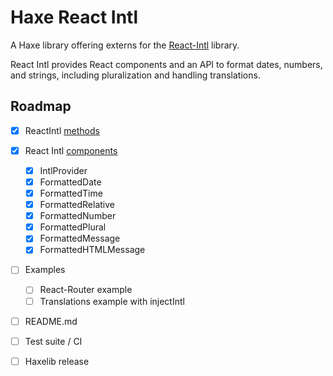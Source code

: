 # Haxe React Intl

A Haxe library offering externs for the [React-Intl](https://github.com/yahoo/react-intl) library.

React Intl provides React components and an API to format dates, numbers, and strings, including pluralization and handling translations.

## Roadmap

 * [X] ReactIntl [methods](https://github.com/yahoo/react-intl/wiki/API)
 * [X] React Intl [components](https://github.com/yahoo/react-intl/wiki/Components)
	 * [X] IntlProvider
	 * [X] FormattedDate
	 * [X] FormattedTime
	 * [X] FormattedRelative
	 * [X] FormattedNumber
	 * [X] FormattedPlural
	 * [X] FormattedMessage
	 * [X] FormattedHTMLMessage
 * [ ] Examples
	 * [ ] React-Router example
	 * [ ] Translations example with injectIntl
 * [ ] README.md
 * [ ] Test suite / CI
 * [ ] Haxelib release

